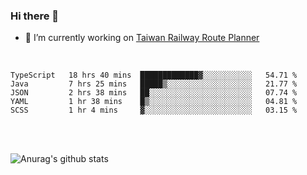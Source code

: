 ### Hi there 👋

- 🔭 I’m currently working on [Taiwan Railway Route Planner](https://github.com/Taiwan-Railway-Route-Planner)

<br/>

<!--START_SECTION:waka-->
```text
TypeScript   18 hrs 40 mins  █████████████▓░░░░░░░░░░░   54.71 % 
Java         7 hrs 25 mins   █████▒░░░░░░░░░░░░░░░░░░░   21.77 % 
JSON         2 hrs 38 mins   ██░░░░░░░░░░░░░░░░░░░░░░░   07.74 % 
YAML         1 hr 38 mins    █▒░░░░░░░░░░░░░░░░░░░░░░░   04.81 % 
SCSS         1 hr 4 mins     ▓░░░░░░░░░░░░░░░░░░░░░░░░   03.15 % 
```
<!--END_SECTION:waka-->

<br/>
<br/>

![Anurag's github stats](https://github-readme-stats.vercel.app/api?username=DepickereSven&show_icons=true&theme=tokyonight)



<!--
**DepickereSven/DepickereSven** is a ✨ _special_ ✨ repository because its `README.md` (this file) appears on your GitHub profile.

Here are some ideas to get you started:

- 🔭 I’m currently working on ...
- 🌱 I’m currently learning ...
- 👯 I’m looking to collaborate on ...
- 🤔 I’m looking for help with ...
- 💬 Ask me about ...
- 📫 How to reach me: ...
- 😄 Pronouns: ...
- ⚡ Fun fact: ...
-->
